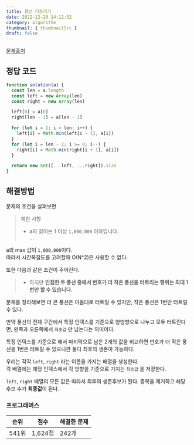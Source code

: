 ```yaml
---
title: 풍선 터트리기
date: 2022-12-20 14:12:52
category: algorithm
thumbnail: { thumbnailSrc }
draft: false
---
```


[문제출처](https://school.programmers.co.kr/learn/courses/30/lessons/68646)

## 정답 코드

```js
function solution(a) {
  const len = a.length
  const left = new Array(len)
  const right = new Array(len)

  left[0] = a[0]
  right[len - 1] = a[len - 1]

  for (let i = 1; i < len; i++) {
    left[i] = Math.min(left[i - 1], a[i])
  }
  for (let i = len - 2; i >= 0; i--) {
    right[i] = Math.min(right[i + 1], a[i])
  }

  return new Set([...left, ...right]).size
}
```

## 해결방법

문제의 조건을 살펴보면

> 제한 사항
>
> - a의 길이는 1 이상 `1,000,000` 이하입니다.  
>   ...

a의 max 값이 `1,000,000`이다.  
따라서 시간복잡도를 고려할때 O(N^2)은 사용할 수 없다.

또한 다음과 같은 조건이 주어진다.

> - 하지만 **인접한 두 풍선 중에서 번호가 더 작은 풍선을 터트리는 행위는 최대 1번만 할 수 있습니다.**

문제를 정리해보면 더 큰 풍선은 마음대로 터트릴 수 있지만, 작은 풍선은 1번만 터트릴 수 있다.

만약 풍선의 전체 구간에서 특정 인덱스를 기준으로 양방향으로 나누고 모두 터트린다면, 왼쪽과 오른쪽에서 `최솟값` 만 남는다는 의미이다.

특정 인덱스를 기준으로 해서 마지막으로 남은 2개의 값을 비교하면 번호가 더 작은 풍선을 1번은 터트릴 수 있으니깐 둘다 최후의 생존이 가능하다.

우리는 각각 `left`, `right` 라는 이름을 가지는 배열을 생성한다.  
각 배열에는 해당 인덱스에서 각 방향을 기준으로 가지는 `최솟값` 을 저장한다.

`left`, `right` 배열의 모든 값은 따라서 최후의 생존후보가 된다.
중복을 제거하고 해당 후보 수가 **최종값**이 된다.

### 프로그래머스

| 순위  | 점수    | 해결한 문제 |
| ----- | ------- | ----------- |
| 541위 | 1,624점 | 242개       |
